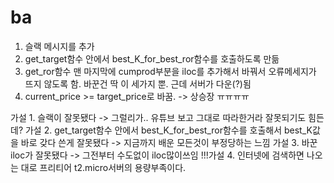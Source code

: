 # ba
1. 슬랙 메시지를 추가
2. get_target함수 안에서 best_K_for_best_ror함수를 호출하도록 만듦
3. get_ror함수 맨 마지막에 cumprod부분을 iloc를 추가해서 바꿔서 오류메세지가 뜨지 않도록 함.
바꾼건 딱 이 세가지 뿐. 근데 서버가 다운(?)됨
4. current_price >= target_price로 바꿈. -> 상승장 ㅠㅠㅠㅠ 


가설 1. 슬랙이 잘못됐다 -> 그럴리가.. 유튜브 보고 그대로 따라한거라 잘못되기도 힘든데?
가설 2. get_target함수 안에서 best_K_for_best_ror함수를 호출해서 best_K값을 바로 갖다 쓴게 잘못됐다 -> 지금까지 배운 모든것이 부정당하는 느낌
가설 3. 바꾼 iloc가 잘못됐다 -> 그전부터 수도없이 iloc많이쓰임
!!!가설 4. 인터넷에 검색하면 나오는 대로 프리티어 t2.micro서버의 용량부족이다.
